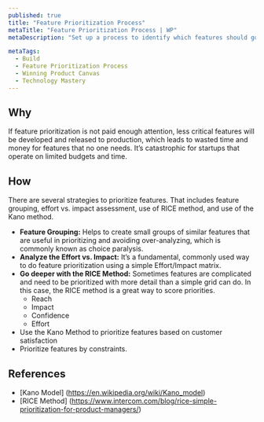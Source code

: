 ```yaml
---
published: true
title: "Feature Prioritization Process"
metaTitle: "Feature Prioritization Process | WP"
metaDescription: "Set up a process to identify which features should go first. Specify the process to revisit the product roadmap as new knowledge becomes available."

metaTags:
  - Build
  - Feature Prioritization Process
  - Winning Product Canvas
  - Technology Mastery
---
```


## Why
If feature prioritization is not paid enough attention, less critical features will be developed and released to production, which leads to wasted time and money for features that no one needs. It’s catastrophic for startups that operate on limited budgets and time.

## How
There are several strategies to prioritize features. That includes feature grouping, effort vs. impact assessment, use of RICE method, and use of the Kano method.

- **Feature Grouping:** Helps to create small groups of similar features that are useful in prioritizing and avoiding over-analyzing, which is commonly known as choice paralysis.
- **Analyze the Effort vs. Impact:** It’s a fundamental, commonly used way to do feature prioritization using a simple Effort/Impact matrix.
- **Go deeper with the RICE Method:**	Sometimes features are complicated and need to be prioritized with more detail than a simple grid can do. In this case, the RICE method is a great way to score priorities.
    - Reach
    - Impact
    - Confidence
    - Effort
- Use the Kano Method to prioritize features based on customer satisfaction
- Prioritize features by constraints.

## References
- [Kano Model] (https://en.wikipedia.org/wiki/Kano_model)
- [RICE Method] (https://www.intercom.com/blog/rice-simple-prioritization-for-product-managers/)
